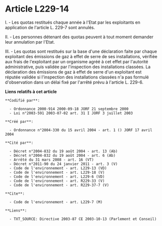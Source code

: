 # Article L229-14

I. - Les quotas restitués chaque année à l'Etat par les exploitants en application de l'article L. 229-7 sont annulés.

II. - Les personnes détenant des quotas peuvent à tout moment demander leur annulation par l'Etat.

III. - Les quotas sont restitués sur la base d'une déclaration faite par chaque exploitant des émissions de gaz à effet de
serre de ses installations, vérifiée aux frais de l'exploitant par un organisme agréé à cet effet par l'autorité
administrative, puis validée par l'inspection des installations classées. La déclaration des émissions de gaz à effet de
serre d'un exploitant est réputée validée si l'inspection des installations classées n'a pas formulé d'observation dans un
délai fixé par l'arrêté prévu à l'article L. 229-6.

**Liens relatifs à cet article**

	**Codifié par**:

	  - Ordonnance 2000-914 2000-09-18 JORF 21 septembre 2000
	  - Loi n°2003-591 2003-07-02 art. 31 I JORF 3 juillet 2003

	**Créé par**:

	  - Ordonnance n°2004-330 du 15 avril 2004 - art. 1 () JORF 17 avril 2004

	**Cité par**:

	  - Décret n°2004-832 du 19 août 2004 - art. 13 (Ab)
	  - Décret n°2004-832 du 19 août 2004 - art. 6 (Ab)
	  - Arrêté du 31 mars 2008 - art. 16 (VT)
	  - Décret n°2011-90 du 24 janvier 2011 - art. 3 (V)
	  - Code de l'environnement - art. L229-13 (VD)
	  - Code de l'environnement - art. L229-18 (V)
	  - Code de l'environnement - art. L229-6 (VD)
	  - Code de l'environnement - art. R229-33 (V)
	  - Code de l'environnement - art. R229-37-7 (V)

	**Cite**:

	  - Code de l'environnement - art. L229-7 (M)

	**Liens**:

	  - TXT_SOURCE: Directive 2003-87 CE 2003-10-13 (Parlement et Conseil)

